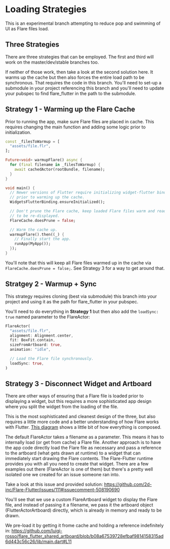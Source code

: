 # Loading Strategies
This is an experimental branch attempting to reduce pop and swimming of UI as Flare files load. 

## Three Strategies
There are three strategies that can be employed. The first and third will work on the master/dev/stable branches too. 

If neither of those work, then take a look at the second solution here. It warms up the cache but then also forces the entire load path to be synchronous. That requires the code in this branch. You'll need to set-up a submodule in your project referencing this branch and you'll need to update your pubspec to find flare_flutter in the path to the submodule.

## Strategy 1 - Warming up the Flare Cache
Prior to running the app, make sure Flare files are placed in cache. This requires changing the main function and adding some logic prior to initialization.
```dart
const _filesToWarmup = [
  "assets/file.flr",
];

Future<void> warmupFlare() async {
  for (final filename in _filesToWarmup) {
    await cachedActor(rootBundle, filename);
  }
}

void main() {
  // Newer versions of Flutter require initializing widget-flutter binding
  // prior to warming up the cache.
  WidgetsFlutterBinding.ensureInitialized();

  // Don't prune the Flare cache, keep loaded Flare files warm and ready
  // to be re-displayed.
  FlareCache.doesPrune = false;

  // Warm the cache up.
  warmupFlare().then((_) {
    // Finally start the app.
    runApp(MyApp());
  });
}
```

You'll note that this will keep all Flare files warmed up in the cache via ```FlareCache.doesPrune = false;```. See Strategy 3 for a way to get around that. 

## Stratgey 2 - Warmup + Sync
This strategy requires cloning (best via submodule) this branch into your project and using it as the path for flare_flutter in your pubspec.

You'll need to do everything in **Strategy 1** but then also add the ```loadSync: true``` named parameter to the FlareActor:
```dart
FlareActor(
  "assets/file.flr",
  alignment: Alignment.center,
  fit: BoxFit.contain,
  sizeFromArtboard: true,
  animation: "idle",

  // Load the Flare file synchronously.
  loadSync: true,
)
``` 

## Strategy 3 - Disconnect Widget and Artboard
There are other ways of ensuring that a Flare file is loaded prior to displaying a widget, but this requires a more sophisticated app design where you split the widget from the loading of the file.

This is the most sophisticated and cleanest design of the three, but also requires a little more code and a better understanding of how Flare works with Flutter. [This diagram](https://github.com/2d-inc/android_summit#flare-architecture) shows a little bit of how everything is composed.

The default FlareActor takes a filename as a parameter. This means it has to internally load (or get from cache) a Flare file. Another approach is to have the app code directly load the Flare file as necessary and pass a reference to the artboard (what gets drawn at runtime) to a widget that can immediately start drawing the Flare contents. The Flare-Flutter runtime provides you with all you need to create that widget. There are a few examples out there (FlareActor is one of them) but there's a pretty well isolated one we created for an issue someone ran into.

Take a look at this issue and provided solution:
https://github.com/2d-inc/Flare-Flutter/issues/111#issuecomment-508190690

You'll see that we use a custom FlareArtboard widget to display the Flare file, and instead of passing it a filename, we pass it the artboard object (FlutterActorArtboard) directly, which is already in memory and ready to be drawn.

We pre-load it by getting it frome cache and holding a reference indefinitely in:
https://github.com/luigi-rosso/flare_flutter_shared_artboard/blob/b08a67539728efbaf9814158315ad6d443c56c26/lib/main.dart#L11